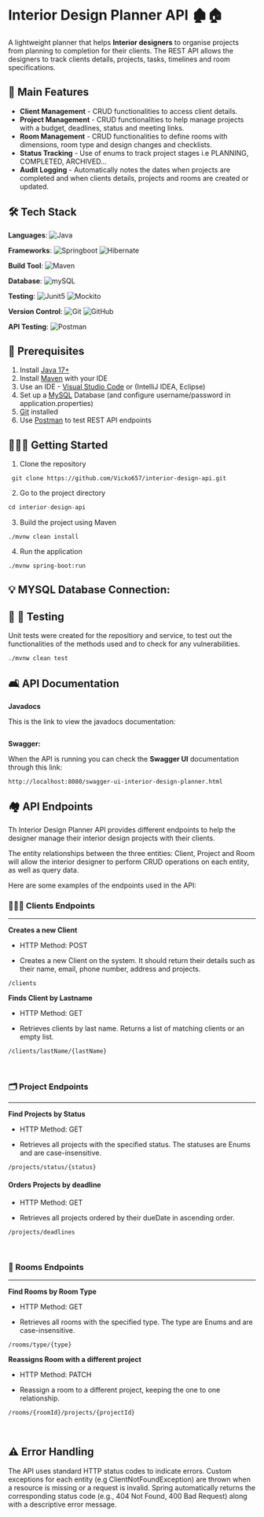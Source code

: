 # Interior Design Planner API 🏚️🏠

A lightweight planner that helps **Interior designers** to organise projects from planning to completion for their clients. The REST API allows the designers to track clients details, projects, tasks, timelines and room specifications.

## 📝 Main Features

- **Client Management** - CRUD functionalities to access client details.
- **Project Management** - CRUD functionalities to help manage projects with a budget, deadlines, status and meeting links.
- **Room Management** - CRUD functionalities to define rooms with dimensions, room type and design changes and checklists.
- **Status Tracking** - Use of enums to track project stages i.e PLANNING, COMPLETED, ARCHIVED...
- **Audit Logging** - Automatically notes the dates when projects are completed and when clients details, projects and rooms are created or updated.

## 🛠️ Tech Stack

**Languages**: <object>![Java](https://img.shields.io/badge/Java-007396?style=flat-square&logo=java&logoColor=white)</object>

**Frameworks**: ![Springboot](https://img.shields.io/badge/springboot-6DB33F?style=flat-square&logo=springboot&logoColor=white) ![Hibernate](https://img.shields.io/badge/hibernate-59666C?style=flat-square&logo=hibernate&logoColor=white)

**Build Tool**: ![Maven](https://img.shields.io/badge/apachemaven-C71A36?style=flat-square&logo=apachemaven&logoColor=white)

**Database**: ![mySQL](https://img.shields.io/badge/mysql-4479A1?style=flat-square&logo=mysql&logoColor=white)

**Testing**: ![Junit5](https://img.shields.io/badge/junit5-25A162?style=flat-square&logo=junit5&logoColor=white) ![Mockito](https://img.shields.io/badge/mockito-green?style=flat-square&labelColor=green)

**Version Control**: ![Git](https://img.shields.io/badge/Git-F05032?style=flat-square&logo=git&logoColor=white) ![GitHub](https://img.shields.io/badge/GitHub-181717?style=flat-square&logo=github&logoColor=white)

**API Testing**: ![Postman](https://img.shields.io/badge/postman-FF6C37?style=flat-square&logo=postman&logoColor=white)

## 🧱 Prerequisites

1. Install [Java 17+](https://www.java.com/en/)
2. Install [Maven](https://maven.apache.org/) with your IDE
3. Use an IDE - [Visual Studio Code](https://code.visualstudio.com/) or (IntelliJ IDEA, Eclipse)
4. Set up a [MySQL](https://www.mysql.com/) Database (and configure username/password in application.properties)
5. [Git](https://git-scm.com/) installed
6. Use [Postman](https://www.postman.com/) to test REST API endpoints

## 👷🏿‍♀️ Getting Started

1. Clone the repository

```
 git clone https://github.com/Vicko657/interior-design-api.git
```

2. Go to the project directory

```javascript
cd interior-design-api
```

3. Build the project using Maven

```
./mvnw clean install
```

4.  Run the application

```
./mvnw spring-boot:run
```

## 💡 MYSQL Database Connection:

## 📏 📐 Testing

Unit tests were created for the repositiory and service, to test out the functionalities of the methods used and to check for any vulnerabilities.

```
./mvnw clean test
```

## 🛋️ API Documentation

**Javadocs**

This is the link to view the javadocs documentation:

```

```

**Swagger:**

When the API is running you can check the **Swagger UI** documentation through this link:

```
http://localhost:8080/swagger-ui-interior-design-planner.html
```

## 🏘️ API Endpoints

Th Interior Design Planner API provides different endpoints to help the designer manage their interior design projects with their clients.

The entity relationships between the three entities: Client, Project and Room will allow the interior designer to perform CRUD operations on each entity, as well as query data.

Here are some examples of the endpoints used in the API:

### 💁🏾‍♀️ Clients Endpoints

<hr>

**Creates a new Client**

- HTTP Method: POST

- Creates a new Client on the system. It should return their details such as their name, email, phone number, address and projects.

```
/clients
```

**Finds Client by Lastname**

- HTTP Method: GET

- Retrieves clients by last name. Returns a list of matching clients or an empty list.

```
/clients/lastName/{lastName}
```

</br>

### 🗂️ Project Endpoints

<hr>

**Find Projects by Status**

- HTTP Method: GET

- Retrieves all projects with the specified status. The statuses are Enums and are case-insensitive.

```
/projects/status/{status}
```

#### **Orders Projects by deadline**

- HTTP Method: GET

- Retrieves all projects ordered by their dueDate in ascending order.

```
/projects/deadlines
```

</br>

### 🛌 Rooms Endpoints

<hr>

**Find Rooms by Room Type**

- HTTP Method: GET

- Retrieves all rooms with the specified type. The type are Enums and are case-insensitive.

```
/rooms/type/{type}
```

**Reassigns Room with a different project**

- HTTP Method: PATCH

- Reassign a room to a different project, keeping the one to one relationship.

```
/rooms/{roomId}/projects/{projectId}
```

<br>

## ⚠️ Error Handling

The API uses standard HTTP status codes to indicate errors. Custom exceptions for each entity (e.g ClientNotFoundException) are thrown when a resource is missing or a request is invalid. Spring automatically returns the corresponding status code (e.g., 404 Not Found, 400 Bad Request) along with a descriptive error message.
